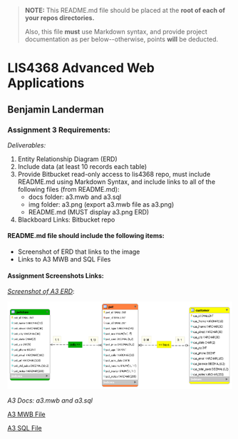 > **NOTE:** This README.md file should be placed at the **root of each of your repos directories.**
>
>Also, this file **must** use Markdown syntax, and provide project documentation as per below--otherwise, points **will** be deducted.
>

# LIS4368 Advanced Web Applications

## Benjamin Landerman

### Assignment 3 Requirements:

*Deliverables:*

1. Entity Relationship Diagram (ERD)
2. Include data (at least 10 records each table)
3. Provide Bitbucket read-only access to lis4368 repo, must include README.md using Markdown Syntax, and include links to all of the following files (from README.md):
    - docs folder: a3.mwb and a3.sql
    - img folder: a3.png (export a3.mwb file as a3.png)
    - README.md (MUST display a3.png ERD)
4. Blackboard Links: Bitbucket repo

#### README.md file should include the following items:

* Screenshot of ERD that links to the image
* Links to A3 MWB and SQL Files

#### Assignment Screenshots Links:

*[Screenshot of A3 ERD](img/a3.png "A3 img")*:

![A3 ERD Screenshot](img/a3.png)


*A3 Docs: a3.mwb and a3.sql*

[A3 MWB File](docs/a3.mwb "Link to A3 MWB")

[A3 SQL File](docs/a3.sql "Link to A3 SQL")